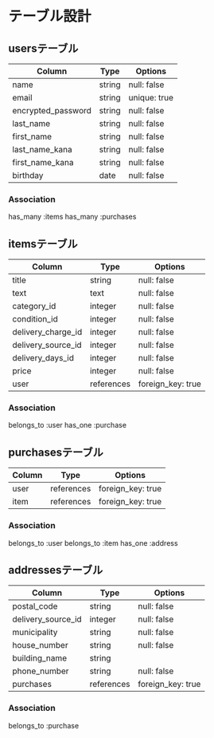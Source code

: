 # テーブル設計

## usersテーブル

| Column             | Type   | Options      |
|--------------------|--------|--------------|
| name               | string | null: false  |
| email              | string | unique: true |
| encrypted_password | string | null: false  |
| last_name          | string | null: false  |
| first_name         | string | null: false  |
| last_name_kana     | string | null: false  |
| first_name_kana    | string | null: false  |
| birthday           | date   | null: false  |

### Association
 has_many :items
 has_many :purchases

## itemsテーブル

| Column             | Type       | Options           |
|--------------------|------------|-------------------|
| title              | string     | null: false       |
| text               | text       | null: false       |
| category_id        | integer    | null: false       |
| condition_id       | integer    | null: false       |
| delivery_charge_id | integer    | null: false       |
| delivery_source_id | integer    | null: false       |
| delivery_days_id   | integer    | null: false       |
| price              | integer    | null: false       |
| user               | references | foreign_key: true |

### Association
 belongs_to :user
 has_one :purchase

## purchasesテーブル

| Column | Type       | Options           |
|--------|------------|-------------------|
| user   | references | foreign_key: true |
| item   | references | foreign_key: true |


### Association
 belongs_to :user
 belongs_to :item
 has_one :address

## addressesテーブル

| Column             | Type       | Options           |
|--------------------|------------|-------------------|
| postal_code        | string     | null: false       |
| delivery_source_id | integer    | null: false       |
| municipality       | string     | null: false       |
| house_number       | string     | null: false       |
| building_name      | string     |                   |
| phone_number       | string     | null: false       |
| purchases          | references | foreign_key: true |

### Association
belongs_to :purchase